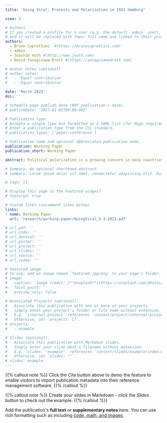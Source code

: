 ```yaml
---
title: 'Going Viral: Protests and Polarization in 1932 Hamburg'

view: 3

# Authors
# If you created a profile for a user (e.g. the default `admin` user), write the username (folder name) here
# and it will be replaced with their full name and linked to their profile.
authors:
  - Bruno Caprettini  #(https://brunocaprettini.com)
  - admin
  - Joachim Voth #(http://www.jvoth.com)
  - David Yanagizawa-Drott #(https://yanagizawadrott.com)

# Author notes (optional)
# author_notes:
#   - 'Equal contribution'
#   - 'Equal contribution'

date: 'March 2023'
doi: ''

# Schedule page publish date (NOT publication's date).
# publishDate: '2017-01-01T00:00:00Z'

# Publication type.
# Accepts a single type but formatted as a YAML list (for Hugo requirements).
# Enter a publication type from the CSL standard.
# publication_types: ['paper-conference']

# Publication name and optional abbreviated publication name.
publication: Working Paper
publication_short: Working Paper

abstract: Political polarization is a growing concern in many countries. Are mass protests merely a sign of increasing cleavages, or do they polarize societies? In this paper, we estimate the impact of Nazi marches in 1932 Hamburg, using granular data from 622 voting precincts during 6 elections. We show propaganda can convince – but it does so the most in areas with high initial support. Importantly, marches can also backfire, repelling voters. Thus political campaigning leads to polarization. These effects diffused through social networks, measured as contagion patterns across neighborhoods from the 1918 Spanish flu outbreak. The electoral effects of social spillovers are of similar importance as direct exposure, and grow over time.

# Summary. An optional shortened abstract.
# summary: Lorem ipsum dolor sit amet, consectetur adipiscing elit. Duis posuere tellus ac convallis placerat. Proin tincidunt magna sed ex sollicitudin condimentum.

# tags: []

# Display this page in the Featured widget?
# featured: true

# Custom links (uncomment lines below)
links:
- name: Working Paper
  url: 'research/working-paper/GoingViral_3-3-2023.pdf'

# url_pdf: ''
# url_code: ''
# url_dataset: ''
# url_poster: ''
# url_project: ''
# url_slides: ''
# url_source: ''
# url_video: ''

# Featured image
# To use, add an image named `featured.jpg/png` to your page's folder.
# image:
#   caption: 'Image credit: [**Unsplash**](https://unsplash.com/photos/pLCdAaMFLTE)'
#   focal_point: ''
#   preview_only: false

# Associated Projects (optional).
#   Associate this publication with one or more of your projects.
#   Simply enter your project's folder or file name without extension.
#   E.g. `internal-project` references `content/project/internal-project/index.md`.
#   Otherwise, set `projects: []`.
# projects:
#   - example

# Slides (optional).
#   Associate this publication with Markdown slides.
#   Simply enter your slide deck's filename without extension.
#   E.g. `slides: "example"` references `content/slides/example/index.md`.
#   Otherwise, set `slides: ""`.
# slides: example
---
```


{{% callout note %}}
Click the _Cite_ button above to demo the feature to enable visitors to import publication metadata into their reference management software.
{{% /callout %}}

{{% callout note %}}
Create your slides in Markdown - click the _Slides_ button to check out the example.
{{% /callout %}}

Add the publication's **full text** or **supplementary notes** here. You can use rich formatting such as including [code, math, and images](https://docs.hugoblox.com/content/writing-markdown-latex/).

